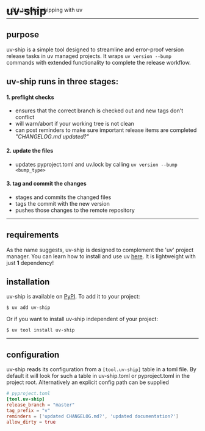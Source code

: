 # uv-ship
<span style="margin-top:-3rem; display:block;">a CLI-tool for shipping with uv</span>
<!-- <br> -->

---

## purpose
uv-ship is a simple tool designed to streamline and error-proof version release tasks in uv managed projects.
It wraps `uv version --bump` commands with extended functionality to complete the release workflow.

## uv-ship runs in three stages:

#### 1. preflight checks
- ensures that the correct branch is checked out and new tags don't conflict
- will warn/abort if your working tree is not clean
- can post reminders to make sure important release items are completed
*"CHANGELOG.md updated?"*

#### 2. update the files
- updates pyproject.toml and uv.lock by calling `uv version --bump <bump_type>`

#### 3. tag and commit the changes

- stages and commits the changed files
- tags the commit with the new version
- pushes those changes to the remote repository

---

## requirements
As the name suggests, uv-ship is designed to complement the 'uv' project manager.
You can learn how to install and use uv [here](https://docs.astral.sh/uv/).
It is lightweight with just **1** dependency!

## installation
uv-ship is available on [PyPI](https://pypi.org/project/uv-ship/). To add it to your project:
```console
$ uv add uv-ship
```
Or if you want to install uv-ship independent of your project:
```console
$ uv tool install uv-ship
```
---

## configuration
uv-ship reads its configuration from a `[tool.uv-ship]` table in a toml file. By default it will look for such a table in uv-ship.toml or pyproject.toml in the project root.
Alternatively an explicit config path can be supplied

``` toml
# pyproject.toml
[tool.uv-ship]
release_branch = "master"
tag_prefix = "v"
reminders = ['updated CHANGELOG.md?', 'updated documentation?']
allow_dirty = true
```
